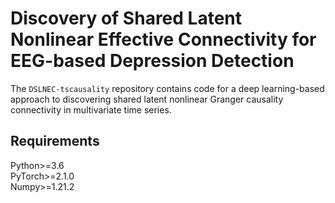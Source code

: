 # Discovery of Shared Latent Nonlinear Effective Connectivity for EEG-based Depression Detection
The `DSLNEC-tscausality` repository contains code for a deep learning-based approach to discovering shared latent nonlinear Granger causality connectivity in multivariate time series.
## Requirements
Python>=3.6  
PyTorch>=2.1.0  
Numpy>=1.21.2
